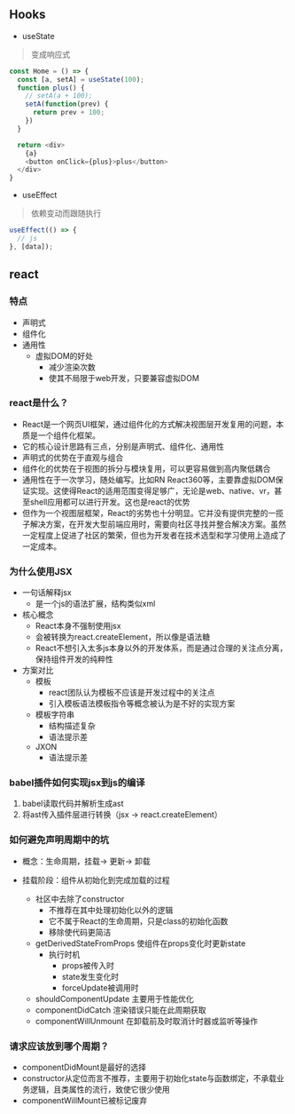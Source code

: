 ## Hooks
- useState
> 变成响应式
```js
const Home = () => {
  const [a, setA] = useState(100);
  function plus() {
    // setA(a + 100);
    setA(function(prev) {
      return prev + 100;
    })
  }

  return <div>
    {a}
    <button onClick={plus}>plus</button>
  </div>
}
```
- useEffect
> 依赖变动而跟随执行
```js
useEffect(() => {
  // js
}, [data]);
```

## react
### 特点
- 声明式
- 组件化
- 通用性
  - 虚拟DOM的好处
    - 减少渲染次数
    - 使其不局限于web开发，只要兼容虚拟DOM
### react是什么？
- React是一个网页UI框架，通过组件化的方式解决视图层开发复用的问题，本质是一个组件化框架。
- 它的核心设计思路有三点，分别是声明式、组件化、通用性
- 声明式的优势在于直观与组合
- 组件化的优势在于视图的拆分与模块复用，可以更容易做到高内聚低耦合
- 通用性在于一次学习，随处编写。比如RN React360等，主要靠虚拟DOM保证实现。这使得React的适用范围变得足够广，无论是web、native、vr，甚至shell应用都可以进行开发。这也是react的优势
- 但作为一个视图层框架，React的劣势也十分明显。它并没有提供完整的一揽子解决方案，在开发大型前端应用时，需要向社区寻找并整合解决方案。虽然一定程度上促进了社区的繁荣，但也为开发者在技术选型和学习使用上造成了一定成本。

### 为什么使用JSX
- 一句话解释jsx
  - 是一个js的语法扩展，结构类似xml
- 核心概念
  - React本身不强制使用jsx
  - 会被转换为react.createElement，所以像是语法糖
  - React不想引入太多js本身以外的开发体系，而是通过合理的关注点分离，保持组件开发的纯粹性
- 方案对比
  - 模板
    - react团队认为模板不应该是开发过程中的关注点
    - 引入模板语法模板指令等概念被认为是不好的实现方案
  - 模板字符串
    - 结构描述复杂
    - 语法提示差
  - JXON
    - 语法提示差

### babel插件如何实现jsx到js的编译
1. babel读取代码并解析生成ast
2. 将ast传入插件层进行转换（jsx -> react.createElement）

### 如何避免声明周期中的坑
- 概念：生命周期，挂载-> 更新-> 卸载

- 挂载阶段：组件从初始化到完成加载的过程
  - 社区中去除了constructor
    - 不推荐在其中处理初始化以外的逻辑
    - 它不属于React的生命周期，只是class的初始化函数
    - 移除使代码更简洁
  - getDerivedStateFromProps 使组件在props变化时更新state
    - 执行时机
      - props被传入时
      - state发生变化时
      - forceUpdate被调用时
  - shouldComponentUpdate 主要用于性能优化
  - componentDidCatch 渲染错误只能在此周期获取
  - componentWillUnmount 在卸载前及时取消计时器或监听等操作

### 请求应该放到哪个周期？
- componentDidMount是最好的选择
- constructor从定位而言不推荐，主要用于初始化state与函数绑定，不承载业务逻辑，且类属性的流行，致使它很少使用
- componentWillMount已被标记废弃
